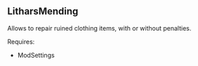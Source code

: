 ## LitharsMending

Allows to repair ruined clothing items, with or without penalties.

Requires:
- ModSettings